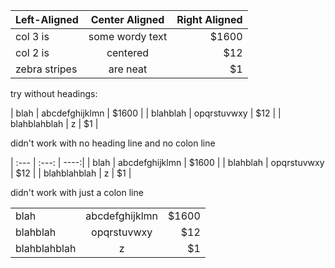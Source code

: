 | Left-Aligned  | Center Aligned  | Right Aligned |
| :------------ |:---------------:| -----:|
| col 3 is      | some wordy text | $1600 |
| col 2 is      | centered        |   $12 |
| zebra stripes | are neat        |    $1 |

try without headings:

| blah | abcdefghijklmn | $1600 |
| blahblah | opqrstuvwxy |   $12 |
| blahblahblah | z   |    $1 |

didn't work with no heading line and no colon line

| :--- | :---: | ----:|
| blah | abcdefghijklmn | $1600 |
| blahblah | opqrstuvwxy |   $12 |
| blahblahblah | z   |    $1 |

didn't work with just a colon line

|   |   |   |
| :--- | :---: | ----:|
| blah | abcdefghijklmn | $1600 |
| blahblah | opqrstuvwxy |   $12 |
| blahblahblah | z   |    $1 |
